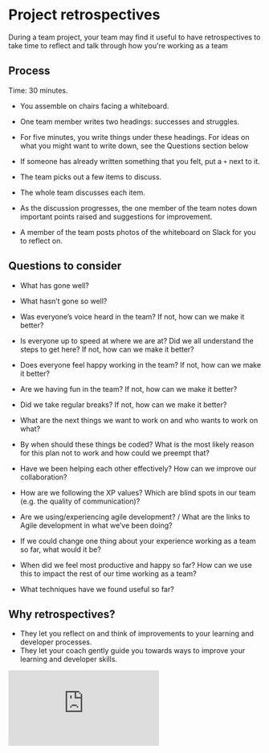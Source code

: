 # Project retrospectives

During a team project, your team may find it useful to have retrospectives to take
time to reflect and talk through how you're working as a team

## Process

Time: 30 minutes.

* You assemble on chairs facing a whiteboard.

* One team member writes two headings: successes and struggles.

* For five minutes, you write things under these headings. For ideas on what you might want to write down, see the Questions section below

* If someone has already written something that you felt, put a `+` next to it.

* The team picks out a few items to discuss.

* The whole team discusses each item.

* As the discussion progresses, the one member of the team notes down important points raised and suggestions for improvement.

* A member of the team posts photos of the whiteboard on Slack for you to reflect on.

## Questions to consider
* What has gone well?

* What hasn’t gone so well?

* Was everyone’s voice heard in the team? If not, how can we make it better?

* Is everyone up to speed at where we are at? Did we all understand the steps to get here? If not, how can we make it better?

* Does everyone feel happy working in the team? If not, how can we make it better?

* Are we having fun in the team? If not, how can we make it better?

* Did we take regular breaks? If not, how can we make it better?

* What are the next things we want to work on and who wants to work on what?

* By when should these things be coded? What is the most likely reason for this plan not to work and how could we preempt that?

* Have we been helping each other effectively? How can we improve our collaboration?

* How are we following the XP values? Which are blind spots in our team (e.g. the quality of communication)?

* Are we using/experiencing agile development? / What are the links to Agile development in what we’ve been doing?

* If we could change one thing about your experience working as a team so far, what would it be?

* When did we feel most productive and happy so far? How can we use this to impact the rest of our time working as a team?

* What techniques have we found useful so far?

## Why retrospectives?

* They let you reflect on and think of improvements to your learning and developer processes.
* They let your coach gently guide you towards ways to improve your learning and developer skills.


![Tracking pixel](https://githubanalytics.herokuapp.com/course/pills/project_retrospective.md)

